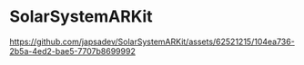 # SolarSystemARKit

https://github.com/japsadev/SolarSystemARKit/assets/62521215/104ea736-2b5a-4ed2-bae5-7707b8699992

